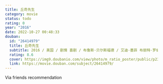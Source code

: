 ```yaml
---
title: 丘奇先生
category: movie
status: todo
rating: 0
year: "2016"
date: 2022-10-27 00:48:33
douban:
  id: "26414979"
  title: 丘奇先生
  subtitle: 2016 / 美国 / 剧情 喜剧 / 布鲁斯·贝尔斯福德 / 艾迪·墨菲 布丽特·罗伯森
  rating: 8.6
  cover: https://img9.doubanio.com/view/photo/m_ratio_poster/public/p2337103034.jpg
  link: https://movie.douban.com/subject/26414979/
---
```


Via friends recommendation 